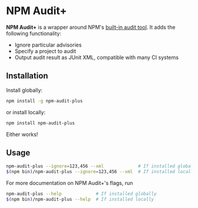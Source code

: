 # NPM Audit+

**NPM Audit+** is a wrapper around NPM's [built-in audit tool](https://docs.npmjs.com/cli/audit). It adds the following functionality:

* Ignore particular advisories
* Specify a project to audit
* Output audit result as JUnit XML, compatible with many CI systems

## Installation

Install globally:

```sh
npm install -g npm-audit-plus
```

or install locally:

```sh
npm install npm-audit-plus
```

Either works!

## Usage

```sh
npm-audit-plus --ignore=123,456 --xml             # If installed globally
$(npm bin)/npm-audit-plus --ignore=123,456 --xml  # If installed locally
```

For more documentation on NPM Audit+'s flags, run

```sh
npm-audit-plus --help             # If installed globally
$(npm bin)/npm-audit-plus --help  # If installed locally
```